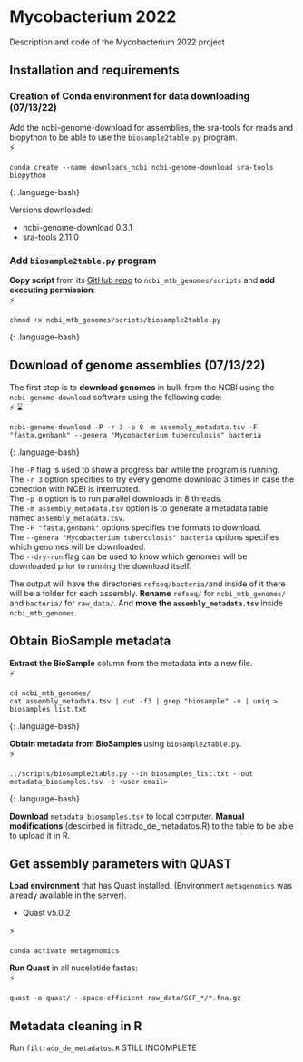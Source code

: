 # Mycobacterium 2022

Description and code of the Mycobacterium 2022 project

## Installation and requirements

### Creation of Conda environment for data downloading (07/13/22)

Add the ncbi-genome-download for assemblies, the sra-tools for reads and biopython to be able to 
use the  `biosample2table.py` program.  
:zap:
~~~
conda create --name downloads_ncbi ncbi-genome-download sra-tools biopython
~~~
{: .language-bash}

Versions downloaded:
- ncbi-genome-download 0.3.1
- sra-tools 2.11.0

### Add `biosample2table.py` program

**Copy script** from its [GitHub repo](https://github.com/stajichlab/biosample_metadata/blob/main/scripts/biosample2table.py)
to `ncbi_mtb_genomes/scripts` and **add executing permission**:  
:zap:
~~~
chmod +x ncbi_mtb_genomes/scripts/biosample2table.py
~~~
{: .language-bash}


## Download of genome assemblies (07/13/22)

The first step is to **download genomes** in bulk from the NCBI using the `ncbi-genome-download` software using the following code:  
⚡ ⌛
~~~
ncbi-genome-download -P -r 3 -p 8 -m assembly_metadata.tsv -F "fasta,genbank" --genera "Mycobacterium tuberculosis" bacteria
~~~
{: .language-bash}

The `-P` flag is used to show a progress bar while the program is running. 
The `-r 3` option specifies to try every genome download 3 times in case the conection with NCBI is interrupted.  
The `-p 8` option is to run parallel downloads in 8 threads.  
The `-m assembly_metadata.tsv` option is to generate a metadata table named `assembly_metadata.tsv`.  
The `-F "fasta,genbank"` options specifies the formats to download.  
The `--genera "Mycobacterium tuberculosis" bacteria` options specifies which genomes will be downloaded.  
The `--dry-run` flag can be used to know which genomes will be downloaded prior to running the download itself.  

The output will have the directories `refseq/bacteria/`and inside of it there will be a folder for each assembly. 
**Rename** `refseq/` for `ncbi_mtb_genomes/` and `bacteria/` for `raw_data/`. And **move the `assembly_metadata.tsv`** inside `ncbi_mtb_genomes`.

## Obtain BioSample metadata

**Extract the BioSample** column from the metadata into a new file.  
⚡
~~~
cd ncbi_mtb_genomes/
cat assembly_metadata.tsv | cut -f3 | grep "biosample" -v | uniq > biosamples_list.txt
~~~
{: .language-bash}

**Obtain metadata from BioSamples** using `biosample2table.py`.  
⚡
~~~
../scripts/biosample2table.py --in biosamples_list.txt --out metadata_biosamples.tsv -e <user-email>
~~~
{: .language-bash}

**Download** `metadata_biosamples.tsv` to local computer. 
**Manual modifications** (descirbed in filtrado_de_metadatos.R) to the table to be able to upload it in R.

## Get assembly parameters with QUAST

**Load environment** that has Quast installed. (Environment `metagenomics` was already available in the server).  
- Quast v5.0.2

:zap:
~~~
conda activate metagenomics
~~~
**Run Quast** in all nucelotide fastas:  
:zap:
~~~
quast -o quast/ --space-efficient raw_data/GCF_*/*.fna.gz
~~~

## Metadata cleaning in R

Run `filtrado_de_metadatos.R` STILL INCOMPLETE
